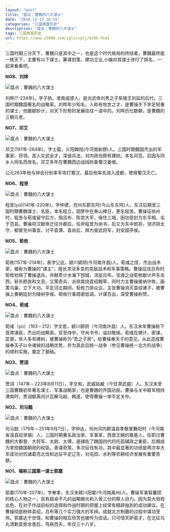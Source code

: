 ```yaml
---
layout: "post"
title: "盘点：曹魏的八大谋士"
date: "2018-12-17 16:15"
categories: "三国两晋历史"
description: "盘点：曹魏的八大谋士"
tags: 三国两晋历史
url: https://www.y5000.com/zgls/sglj/6286.html
---
```






三国时期三分天下，曹魏只是其中之一，也是这个时代格局的终结者。曹魏最终能一统天下，主要有以下谋士，筹谋划策，建功立业,小编对其谋士进行了排名，一起来看看吧。

**NO8、刘烨**

![盘点：曹魏的八大谋士](/uploads/allimg/161201/6-161201113151503.JPG)

刘晔(?-234年)，字子扬，淮南成德人，是光武帝刘秀之子阜陵王刘延的后代，三国时期魏国著名的战略家。刘晔年少知名，人称有佐世之才，是曹操手下举足轻重的谋士，他屡献妙计，对天下形势的发展往往一语中的。刘晔历仕数朝，是曹魏的三朝元老。

**NO7、邓艾**

![盘点：曹魏的八大谋士](/uploads/allimg/161201/6-161201113202232.JPG)

邓艾(197年-264年)，字士载，义阳棘阳(今河南新野)人。三国时期魏国杰出的军事家、将领。其人文武全才，深谙兵法，对内政也颇有建树。本名邓范，后因与同乡人同名而改名。邓艾多年在曹魏西边战线防备蜀汉姜维。

公元263年他与钟会分别率军攻打蜀汉，最后他率先进入成都，使得蜀汉灭亡。

**NO6、程昱**

![盘点：曹魏的八大谋士](/uploads/allimg/161201/6-16120111321A91.JPG)

程昱(yù)(141年-220年)，字仲德，兖州东郡东阿(今山东东阿)人，东汉后期至三国时期曹魏谋士、名臣。本名程立，因梦中在泰山捧日，更名程昱。曹操征徐州时，程昱与荀彧留守后方，阻吕布、陈宫大军，保住三城，因功受封为东平相，屯于范县。曹操将汉献帝迁往许都后，任命程昱为尚书，后又为东中郎将，领济阴太守，都督兖州事宜。讨平袁谭、袁尚后，拜为奋武将军，封安国亭侯。

**NO5、荀攸**

![盘点：曹魏的八大谋士](/uploads/allimg/161201/6-161201113422R1.JPG)

荀攸(157年-214年)，表字公达，颍川颍阴(今河南许昌)人。荀彧之侄，杰出战术家，被称为曹操的"谋主"，擅长灵活多变的克敌战术和军事策略。曹操征伐吕布时荀攸劝阻了曹操退兵，并献奇计水淹下邳城，活捉吕布。官渡之战荀攸献计声东击西，斩杀颜良和文丑。又策奇兵，派徐晃烧袁绍粮草，同时力主曹操接纳许攸，画策乌巢，立下大功。平定河北期间，荀攸力排众议，主张曹操消灭袁绍诸子，被曹操上奏朝廷封为陵树亭侯。荀攸行事周密低调，计谋百出，深受曹操称赞。

**NO4、荀彧**

![盘点：曹魏的八大谋士](/uploads/allimg/161201/6-161201113435C0.JPG)

荀彧（yù）（163－212）字文若，颍川颍阴（今河南许昌）人。东汉末年曹操帐下首席谋臣，杰出的战略家。官至侍中，守尚书令，谥曰敬侯。荀彧在建计，密谋，匡弼，举人多有建树，被曹操称为“吾之子房”。给曹操奉天子的意见，从此造成曹操奉天子以令诸侯的战略优势，并为其此后统一战争（参见曹操统一北方的战争）的顺利实施，奠定了基础。

**NO3、贾诩**

![盘点：曹魏的八大谋士](/uploads/allimg/161201/6-161201113451215.JPG)

贾诩（147年－223年8月11日），字文和，武威姑臧（今甘肃武威）人。东汉末至三国曹魏初年著名谋士、军事战略家，也是曹魏的开国功臣。曹操与关中联军相持渭南时，贾诩献离间计瓦解马超、韩遂，使得曹操一举平定关中。

**NO2、司马懿**

![盘点：曹魏的八大谋士](/uploads/allimg/161201/6-16120111350B03.JPG)

司马懿（179年－251年9月7日），字仲达，司州河内郡温县孝敬里舞阳村（今河南省温县招贤镇）人，三国时期著名政治家、军事家，西晋王朝的奠基人。任职过曹魏的大都督、大将军、太尉、太傅，是辅佐了魏国四代的托孤辅政之重臣，后期成为掌控魏国朝政的权臣。善谋奇策，多次征伐有功，其中最显著的功绩是两次率大军成功对抗诸葛亮北伐和远征平定辽东，对屯田、水利等农耕经济发展有重要贡献。

**NO1、堪称三国第一谋士郭嘉**

![盘点：曹魏的八大谋士](/uploads/allimg/161201/6-161201113521124.JPG)

郭嘉(170年-207年)，字奉孝，东汉末颍川阳翟(今河南禹州)人。曹操军事智囊团的核心人物之一，具有超卓不凡的战略眼光和入骨三分的察人目力。因为其大局观出色，在对于作战目标的选择和作战时期的把握上经常有精辟独到的成功建议。在曹操彻底粉碎袁绍，吕布等几个实力强大的军阀，成就北方制霸的过程中谋功至伟。郭嘉达于世情，和曹操的相互欣赏也被传为佳话。只可惜天妒英才，在北征乌丸清剿袁势余患后，笃疾而夭，年仅三十八岁。
